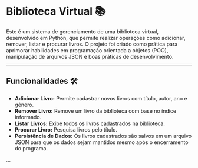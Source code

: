# Biblioteca Virtual 📚

Este é um sistema de gerenciamento de uma biblioteca virtual, desenvolvido em Python, que permite realizar operações como adicionar, remover, listar e procurar livros. O projeto foi criado como prática para aprimorar habilidades em programação orientada a objetos (POO), manipulação de arquivos JSON e boas práticas de desenvolvimento.

---

## Funcionalidades 🛠️

- **Adicionar Livro:** Permite cadastrar novos livros com título, autor, ano e gênero.
- **Remover Livro:** Remove um livro da biblioteca com base no índice informado.
- **Listar Livros:** Exibe todos os livros cadastrados na biblioteca.
- **Procurar Livro:** Pesquisa livros pelo título.
- **Persistência de Dados:** Os livros cadastrados são salvos em um arquivo JSON para que os dados sejam mantidos mesmo após o encerramento do programa.

...

